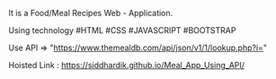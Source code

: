 It is a Food/Meal Recipes Web - Application.

Using technology #HTML #CSS #JAVASCRIPT #BOOTSTRAP

Use API => "https://www.themealdb.com/api/json/v1/1/lookup.php?i="

Hoisted Link : https://siddhardik.github.io/Meal_App_Using_API/ 
